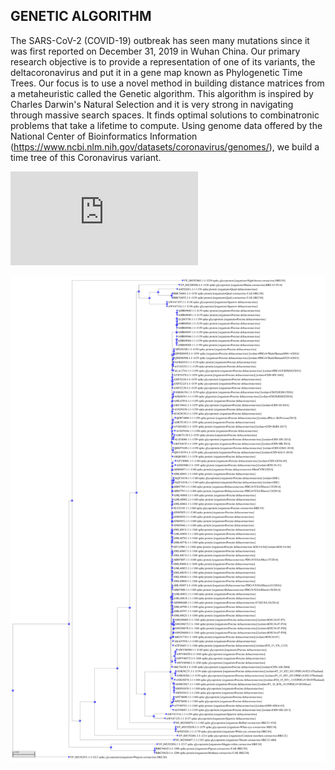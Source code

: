 GENETIC ALGORITHM
-----------------
The SARS-CoV-2 (COVID-19) outbreak has seen many mutations since it was first reported on December 31, 2019 in Wuhan China. Our primary research objective is to provide a representation of one of its variants, the deltacoronavirus and put it in a gene map known as Phylogenetic Time Trees. Our focus is to use a novel method in building distance matrices from a metaheuristic called the Genetic algorithm. This algorithm is inspired by Charles Darwin's Natural Selection and it is very strong in navigating through massive search spaces. It finds optimal solutions to combinatronic problems that take a lifetime to compute. Using genome data offered by the National Center of Bioinformatics Information (https://www.ncbi.nlm.nih.gov/datasets/coronavirus/genomes/), we build a time tree of this Coronavirus variant.

![alt text](https://github.com/Simonlee711/Research/blob/master/GeneticAlgorithm/2021/figures/final-tree.pdf?raw=true)
<p align="center">
  <img src="https://github.com/Simonlee711/Research/blob/master/GeneticAlgorithm/2021/figures/final-tree.pdf" />
</p>

